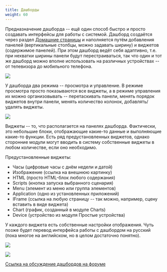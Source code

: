 ```yaml
---
title: Дашборды
weight: 60
---
```


Предназначение дашборда -- ещё один способ быстро и просто создавать интерфейсы для работы с системой.
Дашборд создаётся через раздел [Домашние страницы](../config-homepages/) и наполняется путём добавления панелей (вертикальные столбцы, можно задавать ширину) и виджетов (содержимое панелей). При этом дашборд ведёт себя адаптивно, т.е. при нехватки ширины панели будут перестраиваться, так что один и тот же дашборд можно вполне использовать на различных устройствах -- от телевизора до мобильного телефона.

![](../ui-dashboard-preview.png)

У дашборда два режима -- просмотра и управление. В режиме просмотра просто показываются все виджеты, а в режиме управления их можно организовывать -- перетаскивать панели, менять порядок виджетов внутри панели, менять количество колонок, добавлять/удалять виджеты.

![](../ui-dashboard-edit.png)

Виджеты -- то, что располагается на панелях дашборда. Фактически, это небольшие блоки, отображающие какие-то данные и выполняющие какие-то функции. Есть ряд предустановленных виджетов, однако сторонние модули могут вводить в систему собственные виджеты в любом количестве, если оно необходимо.

Предустановленные виджеты:
- Часы (цифровые часы с днём недели и датой)
- Изображение (ссылка на внешнюю картинку)
- HTML (просто HTML-блок любого содержания)
- Scripts (кнопка запуска выбранного сценария)
- Menu (элемент из меню или группа элементов)
- Application (одно из установленных приложений)
- IFrame (ссылка на любую страницу -- так можно, например, сцену вставить в виде виджета)
- Chart (график, созданный в модуле Charts)
- Device (устройство из модуля Простые устройства)

У каждого виджета есть собственные настройки отображения. Чуть позже будет перевод интерфейса работы с дашбордом на русский (пока многое на английском, но в целом достаточно понятно).

![](../ui-dashboard-widget-add.png)

![](../ui-dashboard-widget-edit.png)

[Ссылка на обсуждение дашбордов на форуме](https://mjdm.ru/forum/viewtopic.php?f=7&t=3607)